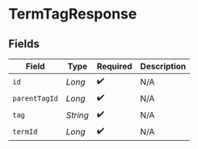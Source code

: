# TermTagResponse


## Fields

| Field              | Type               | Required           | Description        |
| ------------------ | ------------------ | ------------------ | ------------------ |
| `id`               | *Long*             | :heavy_check_mark: | N/A                |
| `parentTagId`      | *Long*             | :heavy_check_mark: | N/A                |
| `tag`              | *String*           | :heavy_check_mark: | N/A                |
| `termId`           | *Long*             | :heavy_check_mark: | N/A                |